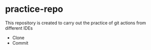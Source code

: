 # practice-repo

This repository is created to carry out the practice of git actions from different IDEs

- Clone
- Commit
